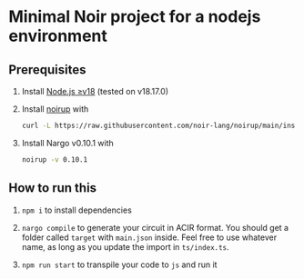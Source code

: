 # Minimal Noir project for a nodejs environment

## Prerequisites

1. Install [Node.js ≥v18](https://nodejs.org/en) (tested on v18.17.0)

2. Install [noirup](https://noir-lang.org/getting_started/nargo_installation/#option-1-noirup) with

   ```bash
   curl -L https://raw.githubusercontent.com/noir-lang/noirup/main/install | bash
   ```

3. Install Nargo v0.10.1 with

   ```bash
   noirup -v 0.10.1
   ```

## How to run this

1. `npm i` to install dependencies

2. `nargo compile` to generate your circuit in ACIR format. You should get a folder called `target` with `main.json` inside. Feel free to use whatever name, as long as you update the import in `ts/index.ts`.

3. `npm run start` to transpile your code to `js` and run it

